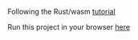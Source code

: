 Following the Rust/wasm [tutorial](https://rustwasm.github.io/)

Run this project in your browser [here](https://merq312.github.io/wasm-game-of-life/)
